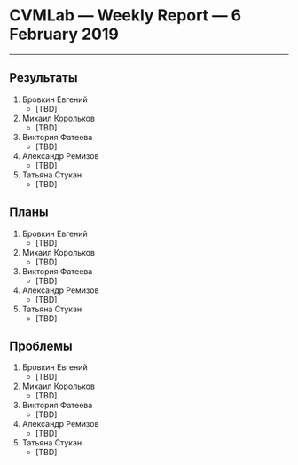 # CVMLab — Weekly Report — 6 February 2019

----------------

## Результаты

  1. Бровкин Евгений
     - [TBD]
  2. Михаил Корольков
     - [TBD]
  3. Виктория Фатеева
     - [TBD]
  4. Александр Ремизов
     - [TBD]
  5. Татьяна Стукан
     - [TBD]

## Планы

  1. Бровкин Евгений
     - [TBD]
  2. Михаил Корольков
     - [TBD]
  3. Виктория Фатеева
     - [TBD]
  4. Александр Ремизов
     - [TBD]
  5. Татьяна Стукан
     - [TBD]

## Проблемы

  1. Бровкин Евгений
     - [TBD]
  2. Михаил Корольков
     - [TBD]
  3. Виктория Фатеева
     - [TBD]
  4. Александр Ремизов
     - [TBD]
  5. Татьяна Стукан
     - [TBD]

<!-- LINKS -->
